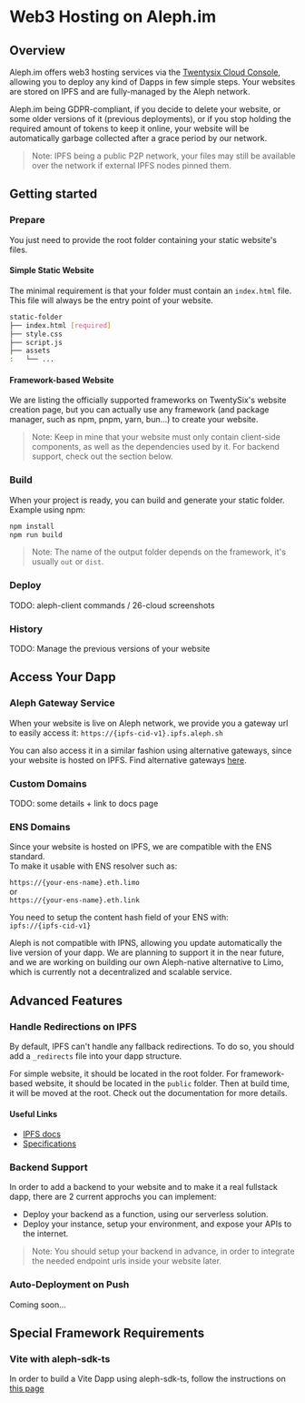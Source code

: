 # Web3 Hosting on Aleph.im

## Overview

Aleph.im offers web3 hosting services via the [Twentysix Cloud Console](https://console.twentysix.cloud/), allowing you to deploy any kind of Dapps in few simple steps. Your websites are stored on IPFS and are fully-managed by the Aleph network.

Aleph.im being GDPR-compliant, if you decide to delete your website, or some older versions of it (previous deployments), or if you stop holding the required amount of tokens to keep it online, your website will be automatically garbage collected after a grace period by our network.

> Note: IPFS being a public P2P network, your files may still be available over the network if external IPFS nodes pinned them.

## Getting started

### Prepare

You just need to provide the root folder containing your static website's files.

#### Simple Static Website

The minimal requirement is that your folder must contain an `index.html` file. This file will always be the entry point of your website.

```bash
static-folder
├── index.html [required]
├── style.css
├── script.js
├── assets
:   └── ...
```

#### Framework-based Website

We are listing the officially supported frameworks on TwentySix's website creation page, but you can actually use any framework (and package manager, such as npm, pnpm, yarn, bun...) to create your website.

> Note: Keep in mine that your website must only contain client-side components, as well as the dependencies used by it. For backend support, check out the section below.

### Build

When your project is ready, you can build and generate your static folder.
Example using npm:
```bash
npm install
npm run build
```

> Note: The name of the output folder depends on the framework, it's usually `out` or `dist`.

### Deploy

TODO: aleph-client commands / 26-cloud screenshots

### History

TODO: Manage the previous versions of your website

## Access Your Dapp

### Aleph Gateway Service

When your website is live on Aleph network, we provide you a gateway url to easily access it:
`https://{ipfs-cid-v1}.ipfs.aleph.sh`

You can also access it in a similar fashion using alternative gateways, since your website is hosted on IPFS.
Find alternative gateways [here](https://ipfs.github.io/public-gateway-checker/).

### Custom Domains

TODO: some details + link to docs page

### ENS Domains

Since your website is hosted on IPFS, we are compatible with the ENS standard.<br>
To make it usable with ENS resolver such as:

`https://{your-ens-name}.eth.limo`<br>
or<br>
`https://{your-ens-name}.eth.link`

You need to setup the content hash field of your ENS with:<br>
`ipfs://{ipfs-cid-v1}`

Aleph is not compatible with IPNS, allowing you update automatically the live version of your dapp.
We are planning to support it in the near future, and we are working on building our own Aleph-native alternative to Limo, which is currently not a decentralized and scalable service.

## Advanced Features

### Handle Redirections on IPFS

By default, IPFS can't handle any fallback redirections.
To do so, you should add a `_redirects` file into your dapp structure.

For simple website, it should be located in the root folder.
For framework-based website, it should be located in the `public` folder.
Then at build time, it will be moved at the root.
Check out the documentation for more details.

#### Useful Links
- [IPFS docs](https://docs.ipfs.tech/how-to/websites-on-ipfs/redirects-and-custom-404s/)
- [Specifications](https://specs.ipfs.tech/http-gateways/web-redirects-file/)

### Backend Support

In order to add a backend to your website and to make it a real fullstack dapp,
there are 2 current approchs you can implement:

- Deploy your backend as a function, using our serverless solution.
- Deploy your instance, setup your environment, and expose your APIs to the internet.

> Note: You should setup your backend in advance, in order to integrate the needed endpoint urls inside your website later.

### Auto-Deployment on Push

Coming soon...

## Special Framework Requirements

### Vite with aleph-sdk-ts

In order to build a Vite Dapp using aleph-sdk-ts, follow the instructions on [this page](../libraries/typescript-sdk/troubleshooting.md)
